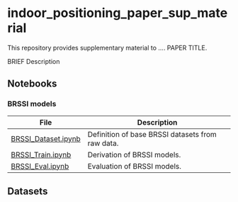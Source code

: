 # indoor_positioning_paper_sup_material

This repository provides supplementary material to .... PAPER TITLE.

BRIEF Description


## Notebooks

### BRSSI models

File  | Description
------|------------
[BRSSI_Dataset.ipynb](BRSSI_Dataset.ipynb) | Definition of base BRSSI datasets from raw data.
[BRSSI_Train.ipynb](BRSSI_Train.ipynb) | Derivation of BRSSI models.
[BRSSI_Eval.ipynb](BRSSI_Eval.ipynb) | Evaluation of BRSSI models.



## Datasets


